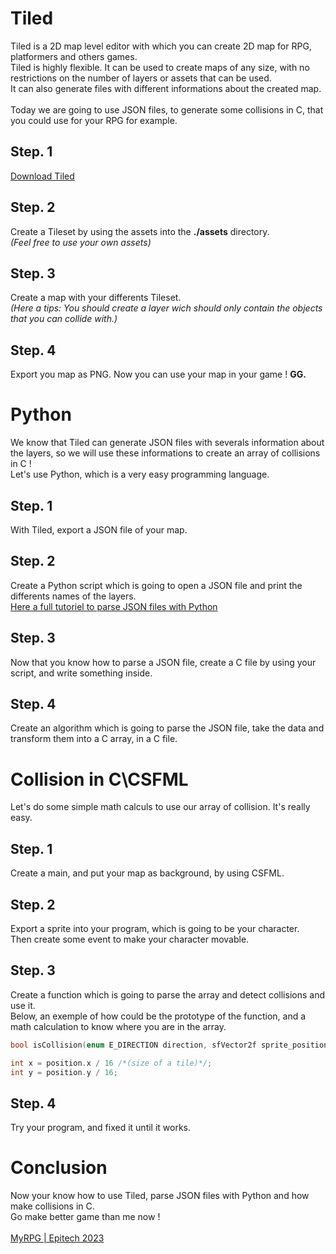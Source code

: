 # Tiled

Tiled is a 2D map level editor with which you can create 2D map for RPG, platformers and others games.\
Tiled is highly flexible. It can be used to create maps of any size, with no restrictions on the number of layers or assets that can be used.\
It can also generate files with different informations about the created map.\
\
Today we are going to use JSON files, to generate some collisions in C, that you could use for your RPG for example.

## Step. 1

[Download Tiled](https://www.mapeditor.org/)

## Step. 2

Create a Tileset by using the assets into the **./assets** directory.\
*(Feel free to use your own assets)*

## Step. 3

Create a map with your differents Tileset.\
*(Here a tips: You should create a layer wich should only contain the objects that you can collide with.)*

## Step. 4

Export you map as PNG. Now you can use your map in your game ! **GG.**

# Python

We know that Tiled can generate JSON files with severals information about the layers, so we will use these informations to create an array of collisions in C !\
Let's use Python, which is a very easy programming language.

## Step. 1

With Tiled, export a JSON file of your map.

## Step. 2

Create a Python script which is going to open a JSON file and print the differents names of the layers.\
[Here a full tutoriel to parse JSON files with Python](https://en.lmgtfy.com/?q=open%20json%20file%20python)

## Step. 3

Now that you know how to parse a JSON file, create a C file by using your script, and write something inside.

## Step. 4

Create an algorithm which is going to parse the JSON file, take the data and transform them into a C array, in a C file.

# Collision in C\CSFML

Let's do some simple math calculs to use our array of collision. It's really easy.

## Step. 1

Create a main, and put your map as background, by using CSFML.

## Step. 2

Export a sprite into your program, which is going to be your character.\
Then create some event to make your character movable.

## Step. 3

Create a function which is going to parse the array and detect collisions and use it.\
Below, an exemple of how could be the prototype of the function, and a math calculation to know where you are in the array.

```c
bool isCollision(enum E_DIRECTION direction, sfVector2f sprite_position);
```

```c
int x = position.x / 16 /*(size of a tile)*/;
int y = position.y / 16;
```

## Step. 4

Try your program, and fixed it until it works.

# Conclusion

Now your know how to use Tiled, parse JSON files with Python and how make collisions in C.\
Go make better game than me now !\
\
[MyRPG | Epitech 2023](https://www.youtube.com/watch?v=AFMPK4B1MVs)